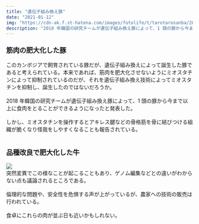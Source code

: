 ```yaml
---
title: "遺伝子組み換え豚"
date: "2021-01-12"
img: "https://cdn-ak.f.st-hatena.com/images/fotolife/t/tarotarosanba/20190420/20190420105122.jpg"
description: "2018 年韓国の研究チームが遺伝子組み換え豚によって、1 頭の豚から今まで以上に食肉をとることができるようになったと発表した。"
---
```


<h3><font size="4"><b>筋肉の肥大化した豚</b></font></h3>
このカンボジアで飼育されている豚だが、遺伝子組み換えによって誕生した豚であると考えられている。本来であれば、筋肉を肥大化させないようにミオスタチンによって抑制されているのだが、それを遺伝子組み換え技術によってミオスタチンを抑制し、誕生したのではないだろうか。
<br/>
<br/>
2018 年韓国の研究チームが遺伝子組み換え豚によって、1 頭の豚から今まで以上に食肉をとることができるようになったと発表した。
<br/>
<br/>
しかし、ミオスタチンを操作するとアキレス腱などの骨格筋を骨に結びつける組織が脆くなり怪我をしやすくなることも報告されている。
<br/>
<br/>
<h3><font size="4"><b>品種改良で肥大化した牛</b></font></h3>
<img src="https://cdn-ak.f.st-hatena.com/images/fotolife/t/tarotarosanba/20190423/20190423064517.jpg"/>
<br/>
突然変異でこの様なことが起こることもあり、ゲノム編集などとの違いがわからない点も議論されるところである。
<br/>
<br/>
倫理的な問題や、安全性を危惧する声が上がっているが、農家への技術の販売は行われている。
<br/>
<br/>
食卓にこれらの肉が並ぶ日も近いかもしれない。
<br/>
<br/>
